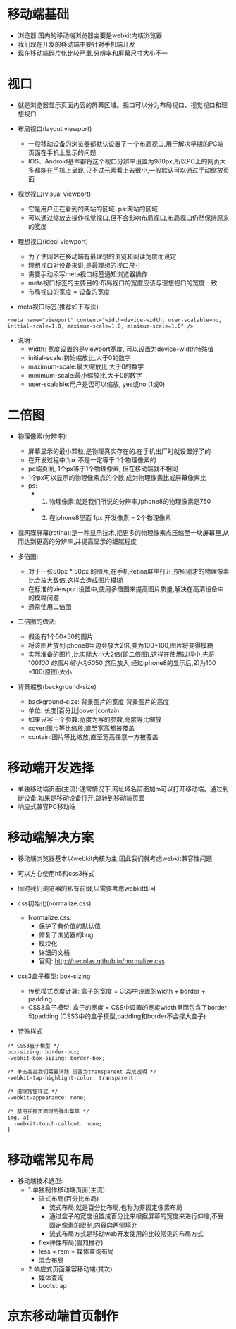 # 移动端基础
  - 浏览器:国内的移动端浏览器主要是webkit内核浏览器
  - 我们现在开发的移动端主要针对手机端开发
  - 现在移动端碎片化比较严重,分辨率和屏幕尺寸大小不一

# 视口
  - 就是浏览器显示页面内容的屏幕区域。视口可以分为布局视口、视觉视口和理想视口
  - 布局视口(layout viewport)
    - 一般移动设备的浏览器都默认设置了一个布局视口,用于解决早期的PC端页面在手机上显示的问题
    - IOS、Android基本都将这个视口分辨率设置为980px,所以PC上的网页大多都能在手机上呈现,只不过元素看上去很小,一般默认可以通过手动缩放页面

  - 视觉视口(visual viewport)
    - 它是用户正在看到的网站的区域. ps:网站的区域
    - 可以通过缩放去操作视觉视口,但不会影响布局视口,布局视口仍然保持原来的宽度

  - 理想视口(ideal viewport)
    - 为了使网站在移动端有最理想的浏览和阅读宽度而设定
    - 理想视口对设备来讲,是最理想的视口尺寸
    - 需要手动添写meta视口标签通知浏览器操作
    - meta视口标签的主要目的:布局视口的宽度应该与理想视口的宽度一致
    - 布局视口的宽度 = 设备的宽度

  - meta视口标签(推荐如下写法)
```
<meta name="viewport" content="width=device-width, user-scalable=no, initial-scale=1.0, maximum-scale=1.0, minimum-scale=1.0" />
```
  - 说明:
    - width: 宽度设置的是viewport宽度, 可以设置为device-width特殊值
    - initial-scale:初始缩放比,大于0的数字
    - maximum-scale:最大缩放比,大于0的数字
    - minimum-scale:最小缩放比,大于0的数字
    - user-scalable:用户是否可以缩放, yes或no (1或0)



# 二倍图
  - 物理像素(分辨率):
    - 屏幕显示的最小颗粒,是物理真实存在的.在手机出厂时就设置好了的
    - 在开发过程中,1px 不是一定等于 1个物理像素的
    - pc端页面, 1个px等于1个物理像素, 但在移动端就不相同
    - 1个px可以显示的物理像素点的个数,成为物理像素比或屏幕像素比
    - ps:
      - 1. 物理像素:就是我们所说的分辨率,iphone8的物理像素是750
      - 2. 在iphone8里面 1px 开发像素 = 2个物理像素
  - 视网膜屏幕(retina):是一种显示技术,把更多的物理像素点压缩至一块屏幕里,从而达到更高的分辨率,并提高显示的细腻程度

  - 多倍图:
    - 对于一张50px * 50px 的图片,在手机Retina屏中打开,按照刚才的物理像素比会放大数倍,这样会造成图片模糊
    - 在标准的viewport设置中,使用多倍图来提高图片质量,解决在高清设备中的模糊问题
    - 通常使用二倍图

  - 二倍图的做法:
    - 假设有1个50*50的图片
    - 将该图片放到iphone8里边会放大2倍,变为100*100,图片将变得模糊
    - 实际准备的图片,比实际大小大2倍(即二倍图),这样在使用过程中,先将100*100 的图片缩小为50*50 然后放入,经过iphone8的显示后,即为100 *100(原图)大小

  - 背景缩放(background-size)
    - background-size: 背景图片的宽度 背景图片的高度
    - 单位: 长度|百分比|cover|contain
    - 如果只写一个参数:宽度为写的参数,高度等比缩放
    - cover:图片等比缩放,直至宽高都被覆盖
    - contain:图片等比缩放,直至宽高任意一方被覆盖





# 移动端开发选择
  - 单独移动端页面(主流):通常情况下,网址域名前面加m可以打开移动端。通过判断设备,如果是移动设备打开,跳转到移动端页面
  - 响应式兼容PC移动端

# 移动端解决方案
  - 移动端浏览器基本以webkit内核为主,因此我们就考虑webkit兼容性问题
  - 可以方心使用h5和css3样式
  - 同时我们浏览器的私有前缀,只需要考虑webkit即可

  - css初始化(normalize.css)
    - Normalize.css:
      + 保护了有价值的默认值
      + 修复了浏览器的bug
      + 模块化
      + 详细的文档
      + 官网: http://necolas.github.io/normalize.css

  - css3盒子模型: box-sizing
    - 传统模式宽度计算: 盒子的宽度 = CSS中设置的width + border + padding
    - CSS3盒子模型: 盒子的宽度 = CSS中设置的宽度width里面包含了border和padding (CSS3中的盒子模型,padding和border不会撑大盒子)

  - 特殊样式
```
/* CSS3盒子模型 */
box-sizing: border-box;
-webkit-box-sizing: border-box;

/* 单击高亮我们需要清除 设置为transparent 完成透明 */
-webkit-tap-highlight-color: transparent;

/* 清除按钮样式 */
-webkit-appearance: none;

/* 禁用长按页面时的弹出菜单 */
img, a{
  -webkit-touch-callout: none;
}

```


# 移动端常见布局
  - 移动端技术选型:
    - 1.单独制作移动端页面(主流)
      - 流式布局(百分比布局)
        + 流式布局,就是百分比布局,也称为非固定像素布局
        + 通过盒子的宽度设置成百分比来根据屏幕的宽度来进行伸缩,不受固定像素的限制,内容向两侧填充
        + 流式布局方式是移动web开发使用的比较常见的布局方式
      - flex弹性布局(强烈推荐)
      - less + rem + 媒体查询布局
      - 混合布局
    - 2.响应式页面兼容移动端(其次)
      - 媒体查询
      - bootstrap

# 京东移动端首页制作
